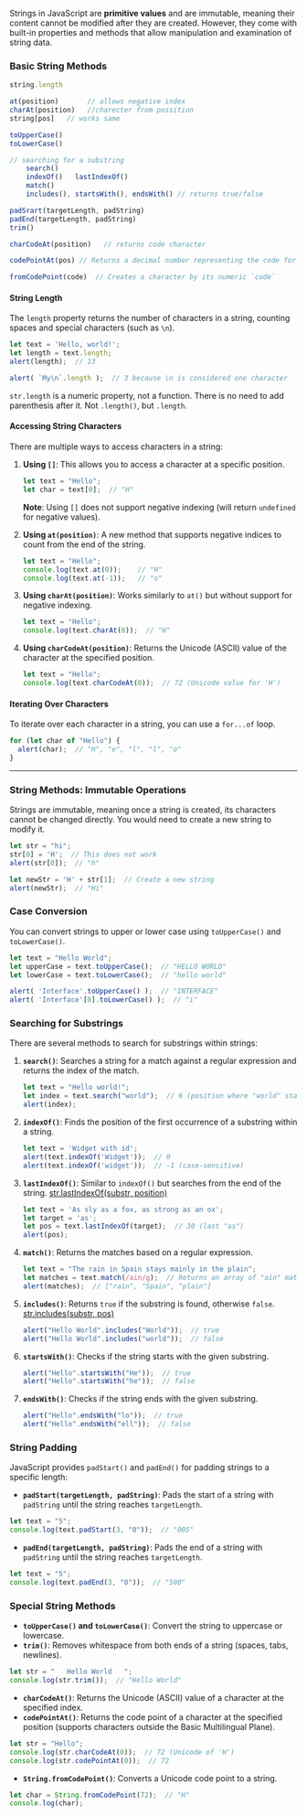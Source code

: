 
Strings in JavaScript are **primitive values** and are immutable, meaning their content cannot be modified after they are created. However, they come with built-in properties and methods that allow manipulation and examination of string data. 

### Basic String Methods
```js
string.length

at(position)       // allows negative index
charAt(position)   //charecter from possition
string[pos]   // works same

toUpperCase()
toLowerCase()

// searching for a substring
	search()
	indexOf()   lastIndexOf()
	match()  
	includes(), startsWith(), endsWith() // returns true/false 

padSrart(targetLength, padString)  
padEnd(targetLength, padString)
trim()

charCodeAt(position)   // returns code character

codePointAt(pos) // Returns a decimal number representing the code for the character at position `pos`

fromCodePoint(code)  // Creates a character by its numeric `code`
```
#### String Length
The `length` property returns the number of characters in a string, counting spaces and special characters (such as `\n`).

```js
let text = 'Hello, world!';
let length = text.length;
alert(length);  // 13

alert( `My\n`.length );  // 3 because \n is considered one character
```
`str.length` is a numeric property, not a function. There is no need to add parenthesis after it. Not `.length()`, but `.length`.

#### Accessing String Characters

There are multiple ways to access characters in a string:

1. **Using `[]`**: This allows you to access a character at a specific position.
   ```js
   let text = "Hello";
   let char = text[0];  // "H"
   ```

   **Note**: Using `[]` does not support negative indexing (will return `undefined` for negative values).

2. **Using `at(position)`**: A new method that supports negative indices to count from the end of the string.
   ```js
   let text = "Hello";
   console.log(text.at(0));    // "H"
   console.log(text.at(-1));   // "o"
   ```

3. **Using `charAt(position)`**: Works similarly to `at()` but without support for negative indexing.
   ```js
   let text = "Hello";
   console.log(text.charAt(0));  // "H"
   ```

4. **Using `charCodeAt(position)`**: Returns the Unicode (ASCII) value of the character at the specified position.
   ```js
   let text = "Hello";
   console.log(text.charCodeAt(0));  // 72 (Unicode value for 'H')
   ```

#### Iterating Over Characters
To iterate over each character in a string, you can use a `for...of` loop.

```js
for (let char of "Hello") {
  alert(char);  // "H", "e", "l", "l", "o"
}
```


---

### String Methods: Immutable Operations

Strings are immutable, meaning once a string is created, its characters cannot be changed directly. You would need to create a new string to modify it.

```js
let str = "hi";
str[0] = 'H';  // This does not work
alert(str[0]);  // "h"

let newStr = 'H' + str[1];  // Create a new string
alert(newStr);  // "Hi"
```

### Case Conversion

You can convert strings to upper or lower case using `toUpperCase()` and `toLowerCase()`.

```js
let text = "Hello World";
let upperCase = text.toUpperCase();  // "HELLO WORLD"
let lowerCase = text.toLowerCase();  // "hello world"

alert( 'Interface'.toUpperCase() );  // "INTERFACE"
alert( 'Interface'[0].toLowerCase() );  // "i"
```

### Searching for Substrings

There are several methods to search for substrings within strings:

1. **`search()`**: Searches a string for a match against a regular expression and returns the index of the match.
   ```js
   let text = "Hello world!";
   let index = text.search("world");  // 6 (position where "world" starts)
   alert(index);
   ```

2. **`indexOf()`**: Finds the position of the first occurrence of a substring within a string.
   ```js
   let text = 'Widget with id';
   alert(text.indexOf('Widget'));  // 0
   alert(text.indexOf('widget'));  // -1 (case-sensitive)
   ```

3. **`lastIndexOf()`**: Similar to `indexOf()` but searches from the end of the string. [str.lastIndexOf(substr, position)](https://developer.mozilla.org/en-US/docs/Web/JavaScript/Reference/Global_Objects/String/lastIndexOf)
   ```js
   let text = 'As sly as a fox, as strong as an ox';
   let target = 'as';
   let pos = text.lastIndexOf(target);  // 30 (last "as")
   alert(pos);
   ```

4. **`match()`**: Returns the matches based on a regular expression.
   ```js
   let text = "The rain in Spain stays mainly in the plain";
   let matches = text.match(/ain/g);  // Returns an array of "ain" matches
   alert(matches);  // ["rain", "Spain", "plain"]
   ```

5. **`includes()`**: Returns `true` if the substring is found, otherwise `false`. [str.includes(substr, pos)](https://developer.mozilla.org/en-US/docs/Web/JavaScript/Reference/Global_Objects/String/includes)
   ```js
   alert("Hello World".includes("World"));  // true
   alert("Hello World".includes("world"));  // false
   ```

6. **`startsWith()`**: Checks if the string starts with the given substring.
   ```js
   alert("Hello".startsWith("He"));  // true
   alert("Hello".startsWith("he"));  // false
   ```

7. **`endsWith()`**: Checks if the string ends with the given substring.
   ```js
   alert("Hello".endsWith("lo"));  // true
   alert("Hello".endsWith("ell"));  // false
   ```

### String Padding

JavaScript provides `padStart()` and `padEnd()` for padding strings to a specific length:

- **`padStart(targetLength, padString)`**: Pads the start of a string with `padString` until the string reaches `targetLength`.
  
```js
let text = "5";
console.log(text.padStart(3, "0"));  // "005"
```

- **`padEnd(targetLength, padString)`**: Pads the end of a string with `padString` until the string reaches `targetLength`.
  
```js
let text = "5";
console.log(text.padEnd(3, "0"));  // "500"
```

### Special String Methods

- **`toUpperCase()` and `toLowerCase()`**: Convert the string to uppercase or lowercase.
- **`trim()`**: Removes whitespace from both ends of a string (spaces, tabs, newlines).
  
```js
let str = "   Hello World   ";
console.log(str.trim());  // "Hello World"
```

- **`charCodeAt()`**: Returns the Unicode (ASCII) value of a character at the specified index.
- **`codePointAt()`**: Returns the code point of a character at the specified position (supports characters outside the Basic Multilingual Plane).
  
```js
let str = "Hello";
console.log(str.charCodeAt(0));  // 72 (Unicode of 'H')
console.log(str.codePointAt(0));  // 72
```

- **`String.fromCodePoint()`**: Converts a Unicode code point to a string.
```js
let char = String.fromCodePoint(72);  // "H"
console.log(char);
```
